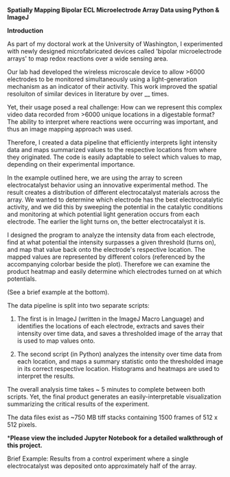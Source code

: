 **Spatially Mapping Bipolar ECL Microelectrode Array Data using Python & ImageJ**

**Introduction** 

As part of my doctoral work at the University of Washington, I experimented with newly designed microfabricated devices called 'bipolar microelectrode arrays' to map redox reactions over a wide sensing area. 

Our lab had developed the wireless microscale device to allow >6000 electrodes to be monitored simultaneously using a light-generation mechanism as an indicator of their activity. This work improved the spatial resoluiton of similar devices in literature by over __ times. 


Yet, their usage posed a real challenge: How can we represent this complex video data recorded from >6000 unique locations in a digestable format? The ability to interpret where reactions were occurring was important, and thus an image mapping approach was used. 


Therefore, I created a data pipeline that efficiently interprets light intensity data and maps summarized values to the respective locations from where they originated. The code is easily adaptable to select which values to map, depending on their experimental importance. 


In the example outlined here, we are using the array to screen electrocatalyst behavior using an innovative experimental method. The result creates a distribution of different electrocatalyst materials across the array. We wanted to determine which electrode has the best electrocatalytic activity, and we did this by sweeping the potential in the catalytic conditions and monitoring at which potential light generation occurs from each electrode. The earlier the light turns on, the better electrocatalyst it is. 


I designed the program to analyze the intensity data from each electrode, find at what potential the intensity surpasses a given threshold (turns on), and map that value back onto the electrode's respective location. The mapped values are represented by different colors (referenced by the accompanying colorbar beside the plot). Therefore we can examine the product heatmap and easily determine which electrodes turned on at which potentials. 

(See a brief example at the bottom).




The data pipeline is split into two separate scripts: 

1. The first is in ImageJ (written in the ImageJ Macro Language) and identifies the locations of each electrode, extracts and saves their intensity over time data, and saves a thresholded image of the array that is used to map values onto. 

2. The second script (in Python) analyzes the intensity over time data from each location, and maps a summary statistic onto the thresholded image in its correct respective location. Histograms and heatmaps are used to interpret the results. 


The overall analysis time takes ~ 5 minutes to complete between both scripts. Yet, the final product generates an easily-interpretable visualization summarizing the critical results of the experiment.


The data files exist as ~750 MB tiff stacks containing 1500 frames of 512 x 512 pixels.


***Please view the included Jupyter Notebook for a detailed walkthrough of this project.**


Brief Example: Results from a control experiment where a single electrocatalyst was deposited onto approximately half of the array. 

<Brightfield of Array>
<Blank thresholded Image>
<Mapped Thresholded Image>

